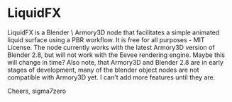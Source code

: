 # LiquidFX
LiquidFX is a Blender \ Armory3D node that facilitates a simple animated liquid surface using a PBR workflow.
It is free for all purposes - MIT License. The node currently works with the latest Armory3D version of Blender 2.8, but will not work with the Eevee rendering engine. Maybe this will change in time? Also note, that Armory3D and Blender 2.8 are in early stages of development, many of the blender object nodes are not compatible with Armory3D yet. I can't add more features until they are.

Cheers,
sigma7zero

